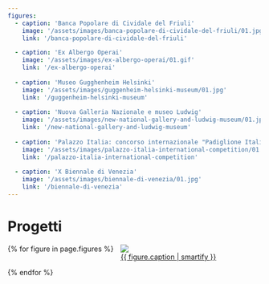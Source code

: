 ```yaml
---
figures:
  - caption: 'Banca Popolare di Cividale del Friuli'
    image: '/assets/images/banca-popolare-di-cividale-del-friuli/01.jpg'
    link: '/banca-popolare-di-cividale-del-friuli'

  - caption: 'Ex Albergo Operai'
    image: '/assets/images/ex-albergo-operai/01.gif'
    link: '/ex-albergo-operai'
  
  - caption: 'Museo Gugghenheim Helsinki'
    image: '/assets/images/guggenheim-helsinki-museum/01.jpg'
    link: '/guggenheim-helsinki-museum'
  
  - caption: 'Nuova Galleria Nazionale e museo Ludwig'
    image: '/assets/images/new-national-gallery-and-ludwig-museum/01.jpg'
    link: '/new-national-gallery-and-ludwig-museum'
  
  - caption: 'Palazzo Italia: concorso internazionale "Padiglione Italia Expo 2015"'
    image: '/assets/images/palazzo-italia-international-competition/01.jpg'
    link: '/palazzo-italia-international-competition'
  
  - caption: 'X Biennale di Venezia'
    image: '/assets/images/biennale-di-venezia/01.jpg'
    link: '/biennale-di-venezia'
---
```


# Progetti

<div style="display: flex; flex-wrap: wrap; gap: 1em;">
  {% for figure in page.figures %}
    <a href="{{ figure.link | relative_url }}" style="flex: 0 0 calc(50% - 0.5em);">
      <figure style="margin: 0;">
        <img src="{{ figure.image | relative_url }}" />
        <figcaption>{{ figure.caption | smartify }}</figcaption>
      </figure>
    </a>
  {% endfor %}
</div>
